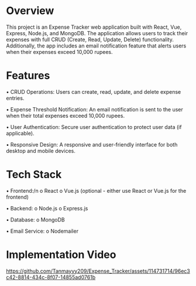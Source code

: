 # Overview
This project is an Expense Tracker web application built with React, Vue, Express, Node.js, and MongoDB. The application allows users to track their expenses with full CRUD (Create, Read, Update, Delete) functionality. Additionally, the app includes an email notification feature that alerts users when their expenses exceed 10,000 rupees.
# Features
•	CRUD Operations: Users can create, read, update, and delete expense entries.

•	Expense Threshold Notification: An email notification is sent to the user when their total expenses exceed 10,000 rupees.

•	User Authentication: Secure user authentication to protect user data (if applicable).

•	Responsive Design: A responsive and user-friendly interface for both desktop and mobile devices.
# Tech Stack

•	Frontend:/n
  o	React
  o	Vue.js (optional - either use React or Vue.js for the frontend)
 
•	Backend:
 o	Node.js
 o	Express.js
 
•	Database:
 o	MongoDB
 
•	Email Service:
 o	Nodemailer 

 # Implementation Video
 https://github.com/Tanmayyy209/Expense_Tracker/assets/114731714/96ec3c42-8814-434c-8f07-14855ad0761b
 


